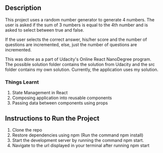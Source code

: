 ## Description

This project uses a random number generator to generate 4 numbers. The user is asked if the sum of 3 numbers is equal to the 4th number and is asked to select between true and false. 

If the user selects the correct answer, his/her score and the number of questions are incremented, else, just the number of questions are incremented.

This was done as a part of Udacity's Online React NanoDegree program. The possible solution folder contains the solution from Udacity and the src folder contains my own solution. Currently, the application uses my solution.

### Things Learnt

1. State Management in React
2. Composing application into reusable components
3. Passing data between components using props

## Instructions to Run the Project

1. Clone the repo
2. Restore dependencies using npm (Run the command npm install)
3. Start the development server by running the command npm start.
4. Navigate to the url displayed in your terminal after running npm start
